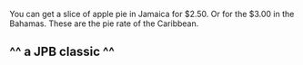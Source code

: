 You can get a slice of apple pie in Jamaica for $2.50.
Or for the $3.00 in the Bahamas.
These are the pie rate of the Caribbean.
## ^^ a JPB classic ^^ ##                           
